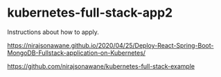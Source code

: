 # kubernetes-full-stack-app2
Instructions about how to apply.

https://nirajsonawane.github.io/2020/04/25/Deploy-React-Spring-Boot-MongoDB-Fullstack-application-on-Kubernetes/

https://github.com/nirajsonawane/kubernetes-full-stack-example




